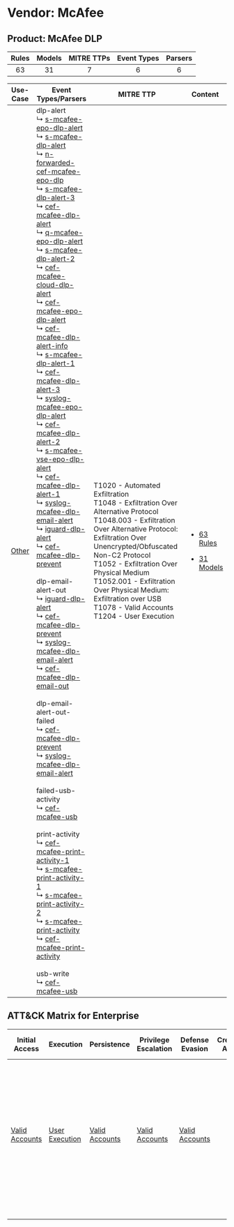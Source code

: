 Vendor: McAfee
==============
Product: McAfee DLP
-------------------
| Rules | Models | MITRE TTPs | Event Types | Parsers |
|:-----:|:------:|:----------:|:-----------:|:-------:|
|  63   |   31   |     7      |      6      |    6    |

|                Use-Case                | Event Types/Parsers                                                                                                                                                                                                                                                                                                                                                                                                                                                                                                                                                                                                                                                                                                                                                                                                                                                                                                                                                                                                                                                                                                                                                                                                                                                                                                                                                                                                                                                                                                                                                                                                                                                                                                                                                                                                                                                                                                                                                                                                                                                                                                                                                                                                                                                                                                                                                                                                                                                                                                                                                                                                                                                                                                                                                                                                                                                | MITRE TTP                                                                                                                                                                                                                                                                                                                                                                     | Content                                                                                              |
|:--------------------------------------:| ------------------------------------------------------------------------------------------------------------------------------------------------------------------------------------------------------------------------------------------------------------------------------------------------------------------------------------------------------------------------------------------------------------------------------------------------------------------------------------------------------------------------------------------------------------------------------------------------------------------------------------------------------------------------------------------------------------------------------------------------------------------------------------------------------------------------------------------------------------------------------------------------------------------------------------------------------------------------------------------------------------------------------------------------------------------------------------------------------------------------------------------------------------------------------------------------------------------------------------------------------------------------------------------------------------------------------------------------------------------------------------------------------------------------------------------------------------------------------------------------------------------------------------------------------------------------------------------------------------------------------------------------------------------------------------------------------------------------------------------------------------------------------------------------------------------------------------------------------------------------------------------------------------------------------------------------------------------------------------------------------------------------------------------------------------------------------------------------------------------------------------------------------------------------------------------------------------------------------------------------------------------------------------------------------------------------------------------------------------------------------------------------------------------------------------------------------------------------------------------------------------------------------------------------------------------------------------------------------------------------------------------------------------------------------------------------------------------------------------------------------------------------------------------------------------------------------------------------------------------ | ----------------------------------------------------------------------------------------------------------------------------------------------------------------------------------------------------------------------------------------------------------------------------------------------------------------------------------------------------------------------------- | ---------------------------------------------------------------------------------------------------- |
| [Other](../../../UseCases/uc_other.md) |  dlp-alert<br> ↳ [s-mcafee-epo-dlp-alert](Parsers/parserContent_s-mcafee-epo-dlp-alert.md)<br> ↳ [s-mcafee-dlp-alert](Parsers/parserContent_s-mcafee-dlp-alert.md)<br> ↳ [n-forwarded-cef-mcafee-epo-dlp](Parsers/parserContent_n-forwarded-cef-mcafee-epo-dlp.md)<br> ↳ [s-mcafee-dlp-alert-3](Parsers/parserContent_s-mcafee-dlp-alert-3.md)<br> ↳ [cef-mcafee-dlp-alert](Parsers/parserContent_cef-mcafee-dlp-alert.md)<br> ↳ [q-mcafee-epo-dlp-alert](Parsers/parserContent_q-mcafee-epo-dlp-alert.md)<br> ↳ [s-mcafee-dlp-alert-2](Parsers/parserContent_s-mcafee-dlp-alert-2.md)<br> ↳ [cef-mcafee-cloud-dlp-alert](Parsers/parserContent_cef-mcafee-cloud-dlp-alert.md)<br> ↳ [cef-mcafee-epo-dlp-alert](Parsers/parserContent_cef-mcafee-epo-dlp-alert.md)<br> ↳ [cef-mcafee-dlp-alert-info](Parsers/parserContent_cef-mcafee-dlp-alert-info.md)<br> ↳ [s-mcafee-dlp-alert-1](Parsers/parserContent_s-mcafee-dlp-alert-1.md)<br> ↳ [cef-mcafee-dlp-alert-3](Parsers/parserContent_cef-mcafee-dlp-alert-3.md)<br> ↳ [syslog-mcafee-epo-dlp-alert](Parsers/parserContent_syslog-mcafee-epo-dlp-alert.md)<br> ↳ [cef-mcafee-dlp-alert-2](Parsers/parserContent_cef-mcafee-dlp-alert-2.md)<br> ↳ [s-mcafee-vse-epo-dlp-alert](Parsers/parserContent_s-mcafee-vse-epo-dlp-alert.md)<br> ↳ [cef-mcafee-dlp-alert-1](Parsers/parserContent_cef-mcafee-dlp-alert-1.md)<br> ↳ [syslog-mcafee-dlp-email-alert](Parsers/parserContent_syslog-mcafee-dlp-email-alert.md)<br> ↳ [iguard-dlp-alert](Parsers/parserContent_iguard-dlp-alert.md)<br> ↳ [cef-mcafee-dlp-prevent](Parsers/parserContent_cef-mcafee-dlp-prevent.md)<br><br> dlp-email-alert-out<br> ↳ [iguard-dlp-alert](Parsers/parserContent_iguard-dlp-alert.md)<br> ↳ [cef-mcafee-dlp-prevent](Parsers/parserContent_cef-mcafee-dlp-prevent.md)<br> ↳ [syslog-mcafee-dlp-email-alert](Parsers/parserContent_syslog-mcafee-dlp-email-alert.md)<br> ↳ [cef-mcafee-dlp-email-out](Parsers/parserContent_cef-mcafee-dlp-email-out.md)<br><br> dlp-email-alert-out-failed<br> ↳ [cef-mcafee-dlp-prevent](Parsers/parserContent_cef-mcafee-dlp-prevent.md)<br> ↳ [syslog-mcafee-dlp-email-alert](Parsers/parserContent_syslog-mcafee-dlp-email-alert.md)<br><br> failed-usb-activity<br> ↳ [cef-mcafee-usb](Parsers/parserContent_cef-mcafee-usb.md)<br><br> print-activity<br> ↳ [cef-mcafee-print-activity-1](Parsers/parserContent_cef-mcafee-print-activity-1.md)<br> ↳ [s-mcafee-print-activity-1](Parsers/parserContent_s-mcafee-print-activity-1.md)<br> ↳ [s-mcafee-print-activity-2](Parsers/parserContent_s-mcafee-print-activity-2.md)<br> ↳ [s-mcafee-print-activity](Parsers/parserContent_s-mcafee-print-activity.md)<br> ↳ [cef-mcafee-print-activity](Parsers/parserContent_cef-mcafee-print-activity.md)<br><br> usb-write<br> ↳ [cef-mcafee-usb](Parsers/parserContent_cef-mcafee-usb.md)<br> | T1020 - Automated Exfiltration<br>T1048 - Exfiltration Over Alternative Protocol<br>T1048.003 - Exfiltration Over Alternative Protocol: Exfiltration Over Unencrypted/Obfuscated Non-C2 Protocol<br>T1052 - Exfiltration Over Physical Medium<br>T1052.001 - Exfiltration Over Physical Medium: Exfiltration over USB<br>T1078 - Valid Accounts<br>T1204 - User Execution<br> | [<ul><li>63 Rules</li></ul><ul><li>31 Models</li></ul>](Rules_Models/r_m_mcafee_mcafee_dlp_Other.md) |

ATT&CK Matrix for Enterprise
----------------------------
| Initial Access                                                      | Execution                                                           | Persistence                                                         | Privilege Escalation                                                | Defense Evasion                                                     | Credential Access | Discovery | Lateral Movement | Collection | Command and Control | Exfiltration                                                                                                                                                                                                                                                                                                                                                                                                                                                                                                                           | Impact |
| ------------------------------------------------------------------- | ------------------------------------------------------------------- | ------------------------------------------------------------------- | ------------------------------------------------------------------- | ------------------------------------------------------------------- | ----------------- | --------- | ---------------- | ---------- | ------------------- | -------------------------------------------------------------------------------------------------------------------------------------------------------------------------------------------------------------------------------------------------------------------------------------------------------------------------------------------------------------------------------------------------------------------------------------------------------------------------------------------------------------------------------------- | ------ |
| [Valid Accounts](https://attack.mitre.org/techniques/T1078)<br><br> | [User Execution](https://attack.mitre.org/techniques/T1204)<br><br> | [Valid Accounts](https://attack.mitre.org/techniques/T1078)<br><br> | [Valid Accounts](https://attack.mitre.org/techniques/T1078)<br><br> | [Valid Accounts](https://attack.mitre.org/techniques/T1078)<br><br> |                   |           |                  |            |                     | [Exfiltration Over Alternative Protocol](https://attack.mitre.org/techniques/T1048)<br><br>[Exfiltration Over Alternative Protocol: Exfiltration Over Unencrypted/Obfuscated Non-C2 Protocol](https://attack.mitre.org/techniques/T1048/003)<br><br>[Exfiltration Over Physical Medium: Exfiltration over USB](https://attack.mitre.org/techniques/T1052/001)<br><br>[Exfiltration Over Physical Medium](https://attack.mitre.org/techniques/T1052)<br><br>[Automated Exfiltration](https://attack.mitre.org/techniques/T1020)<br><br> |        |